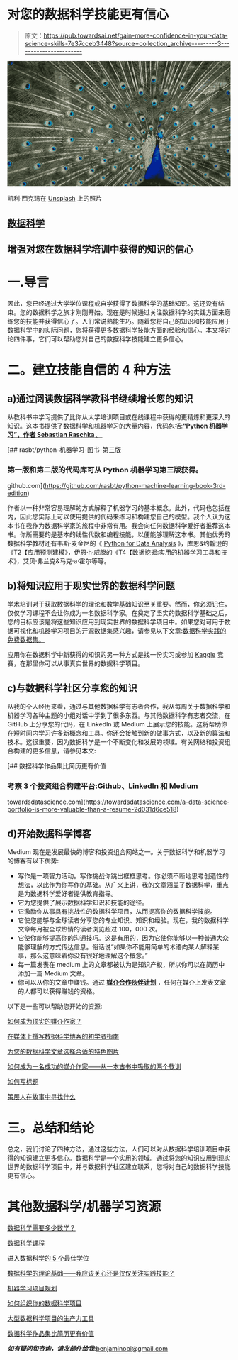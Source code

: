 # 对您的数据科学技能更有信心

> 原文：<https://pub.towardsai.net/gain-more-confidence-in-your-data-science-skills-7e37cceb3448?source=collection_archive---------3----------------------->

![](img/c065060b9314592357a82c3e250dbec9.png)

凯利·西克玛在 [Unsplash](https://unsplash.com?utm_source=medium&utm_medium=referral) 上的照片

## [数据科学](https://towardsai.net/p/category/data-science)

## 增强对您在数据科学培训中获得的知识的信心

# 一.导言

因此，您已经通过大学学位课程或自学获得了数据科学的基础知识。这还没有结束。您的数据科学之旅才刚刚开始。现在是时候通过关注数据科学的实践方面来磨练您的技能并获得信心了。人们常说熟能生巧。随着您将自己的知识和技能应用于数据科学中的实际问题，您将获得更多数据科学技能方面的经验和信心。本文将讨论四件事，它们可以帮助您对自己的数据科学技能建立更多信心。

# 二。建立技能自信的 4 种方法

## **a)通过阅读数据科学教科书继续增长您的知识**

从教科书中学习提供了比你从大学培训项目或在线课程中获得的更精炼和更深入的知识。这本书提供了数据科学和机器学习的大量内容，代码包括:[**“Python 机器学习”，作者 Sebastian Raschka** 。](https://github.com/rasbt/python-machine-learning-book-3rd-edition)

[](https://github.com/rasbt/python-machine-learning-book-3rd-edition) [## rasbt/python-机器学习-图书-第三版

### 第一版和第二版的代码库可从 Python 机器学习第三版获得。

github.com](https://github.com/rasbt/python-machine-learning-book-3rd-edition) 

作者以一种非常容易理解的方式解释了机器学习的基本概念。此外，代码也包括在内，因此您实际上可以使用提供的代码来练习和构建您自己的模型。我个人认为这本书在我作为数据科学家的旅程中非常有用。我会向任何数据科学爱好者推荐这本书。你所需要的是基本的线性代数和编程技能，以便能够理解这本书。其他优秀的数据科学教材还有韦斯·麦金尼的《 [Python for Data Analysis](https://sushilapalwe.files.wordpress.com/2018/04/python-for-data-analytics-book.pdf) 》，库恩&约翰逊的《T2【应用预测建模》，伊恩·h·威滕的《T4【数据挖掘:实用的机器学习工具和技术》，艾贝·弗兰克&马克·a·霍尔等等。

## **b)将知识应用于现实世界的数据科学问题**

学术培训对于获取数据科学的理论和数学基础知识至关重要。然而，你必须记住，仅仅学习课程不会让你成为一名数据科学家。在奠定了坚实的数据科学基础之后，您的目标应该是将这些知识应用到现实世界的数据科学项目中。如果您对可用于数据可视化和机器学习项目的开源数据集感兴趣，请参见以下文章:[数据科学实践的免费数据集。](https://levelup.gitconnected.com/free-datasets-for-data-science-practice-373e50fb2bb0)

应用你在数据科学中新获得的知识的另一种方式是找一份实习或参加 [Kaggle](https://www.kaggle.com/) 竞赛，在那里你可以从事真实世界的数据科学项目。

## **c)与数据科学社区分享您的知识**

从我的个人经历来看，通过与其他数据科学有志者合作，我从每周关于数据科学和机器学习各种主题的小组对话中学到了很多东西。与其他数据科学有志者交流，在 GitHub 上分享您的代码，在 LinkedIn 或 Medium 上展示您的技能。这将帮助你在短时间内学习许多新概念和工具。你还会接触到新的做事方式，以及新的算法和技术。这很重要，因为数据科学是一个不断变化和发展的领域。有关网络和投资组合构建的更多信息，请参见本文:

[](https://towardsdatascience.com/a-data-science-portfolio-is-more-valuable-than-a-resume-2d031d6ce518) [## 数据科学作品集比简历更有价值

### 考察 3 个投资组合构建平台:Github、LinkedIn 和 Medium

towardsdatascience.com](https://towardsdatascience.com/a-data-science-portfolio-is-more-valuable-than-a-resume-2d031d6ce518) 

## **d)开始数据科学博客**

Medium 现在是发展最快的博客和投资组合网站之一。关于数据科学和机器学习的博客有以下优势:

*   写作是一项智力活动。写作挑战你跳出框框思考。你必须不断地思考创造性的想法，以此作为你写作的基础。从广义上讲，我的文章涵盖了数据科学，重点是为数据科学爱好者提供教育指导。
*   它为您提供了展示数据科学知识和技能的途径。
*   它激励你从事具有挑战性的数据科学项目，从而提高你的数据科学技能。
*   它使您能够与全球读者分享您的专业知识、知识和经验。现在，我的数据科学文章每月被全球热情的读者浏览超过 100，000 次。
*   它使你能够提高你的沟通技巧。这是有用的，因为它使你能够以一种普通大众能够理解的方式传达信息。俗话说“如果你不能用简单的术语向某人解释某事，那么这意味着你没有很好地理解这个概念。”
*   每一篇发表在 medium 上的文章都被认为是知识产权，所以你可以在简历中添加一篇 Medium 文章。
*   你可以从你的文章中赚钱。通过 [**媒介合作伙伴计划**](https://medium.com/creators) ，任何在媒介上发表文章的人都可以获得赚钱的资格。

以下是一些可以帮助您开始的资源:

[如何成为顶尖的媒介作家？](https://medium.com/@benjaminobi/how-to-become-a-top-medium-writer-ae724e3e066f)

[在媒体上撰写数据科学博客的初学者指南](https://medium.com/towards-artificial-intelligence/beginners-guide-to-writing-data-science-blogs-on-medium-a74774cf8f66)

[为您的数据科学文章选择合适的特色图片](https://medium.com/towards-artificial-intelligence/choose-the-right-featured-image-for-your-data-science-article-e101719600cf)

[如何成为一名成功的媒介作家——从一本古书中吸取的两个教训](https://medium.com/@benjaminobi/how-to-succeed-as-a-medium-writer-2-lessons-from-an-ancient-book-786573a8944e)

[如何写标题](https://blog.medium.com/how-to-write-a-headline-a72ab3449150)

[策展人在故事中寻找什么](https://blog.medium.com/what-curators-look-for-in-a-story-a2812860f74f)

# 三。总结和结论

总之，我们讨论了四种方法，通过这些方法，人们可以对从数据科学培训项目中获得的知识建立更多信心。数据科学是一个实用的领域。通过将您的知识应用到现实世界的数据科学项目中，并与数据科学社区建立联系，您将对自己的数据科学技能更有信心。

# 其他数据科学/机器学习资源

[数据科学需要多少数学？](https://medium.com/towards-artificial-intelligence/how-much-math-do-i-need-in-data-science-d05d83f8cb19)

[数据科学课程](https://medium.com/towards-artificial-intelligence/data-science-curriculum-bf3bb6805576)

[进入数据科学的 5 个最佳学位](https://towardsdatascience.com/5-best-degrees-for-getting-into-data-science-c3eb067883b1)

[数据科学的理论基础——我应该关心还是仅仅关注实践技能？](https://towardsdatascience.com/theoretical-foundations-of-data-science-should-i-care-or-simply-focus-on-hands-on-skills-c53fb0caba66)

[机器学习项目规划](https://towardsdatascience.com/machine-learning-project-planning-71bdb3a44349)

[如何组织你的数据科学项目](https://towardsdatascience.com/how-to-organize-your-data-science-project-dd6599cf000a)

[大型数据科学项目的生产力工具](https://medium.com/towards-artificial-intelligence/productivity-tools-for-large-scale-data-science-projects-64810dfbb971)

[数据科学作品集比简历更有价值](https://towardsdatascience.com/a-data-science-portfolio-is-more-valuable-than-a-resume-2d031d6ce518)

***如有疑问和咨询，请发邮件给我***:benjaminobi@gmail.com